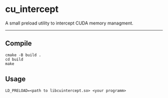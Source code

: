 # cu_intercept

A small preload utility to intercept CUDA memory managment.

---

## Compile 

```
cmake -B build .
cd build
make
```

## Usage

```
LD_PRELOAD=<path to libcuintercept.so> <your programm>
```
